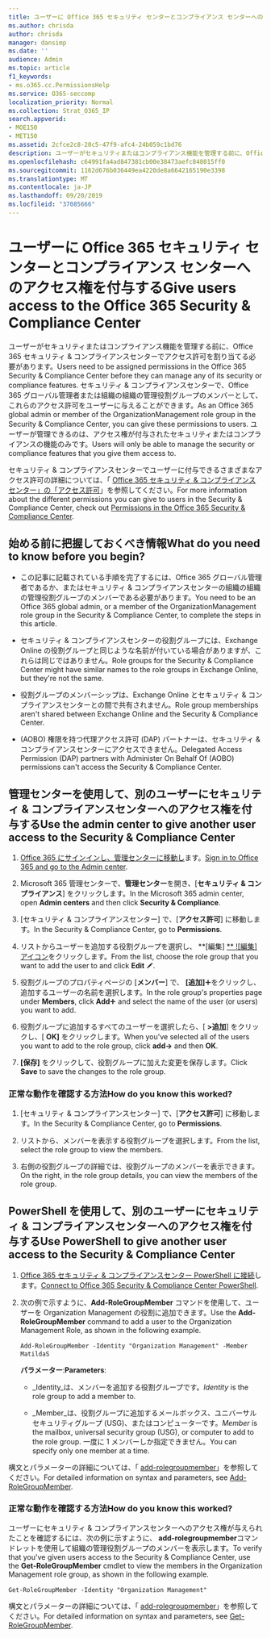 ```yaml
---
title: ユーザーに Office 365 セキュリティ センターとコンプライアンス センターへのアクセス権を付与する
ms.author: chrisda
author: chrisda
manager: dansimp
ms.date: ''
audience: Admin
ms.topic: article
f1_keywords:
- ms.o365.cc.PermissionsHelp
ms.service: O365-seccomp
localization_priority: Normal
ms.collection: Strat_O365_IP
search.appverid:
- MOE150
- MET150
ms.assetid: 2cfce2c8-20c5-47f9-afc4-24b059c1bd76
description: ユーザーがセキュリティまたはコンプライアンス機能を管理する前に、Office 365 セキュリティ & コンプライアンスセンターでアクセス許可を割り当てる必要があります。
ms.openlocfilehash: c64991fa4ad847381cb00e38473aefc848015ff0
ms.sourcegitcommit: 1162d676b036449ea4220de8a6642165190e3398
ms.translationtype: MT
ms.contentlocale: ja-JP
ms.lasthandoff: 09/20/2019
ms.locfileid: "37085666"
---
```

# <a name="give-users-access-to-the-office-365-security--compliance-center"></a><span data-ttu-id="ebadf-103">ユーザーに Office 365 セキュリティ センターとコンプライアンス センターへのアクセス権を付与する</span><span class="sxs-lookup"><span data-stu-id="ebadf-103">Give users access to the Office 365 Security & Compliance Center</span></span>

<span data-ttu-id="ebadf-104">ユーザーがセキュリティまたはコンプライアンス機能を管理する前に、Office 365 セキュリティ & コンプライアンスセンターでアクセス許可を割り当てる必要があります。</span><span class="sxs-lookup"><span data-stu-id="ebadf-104">Users need to be assigned permissions in the Office 365 Security & Compliance Center before they can manage any of its security or compliance features.</span></span> <span data-ttu-id="ebadf-105">セキュリティ & コンプライアンスセンターで、Office 365 グローバル管理者または組織の組織の管理役割グループのメンバーとして、これらのアクセス許可をユーザーに与えることができます。</span><span class="sxs-lookup"><span data-stu-id="ebadf-105">As an Office 365 global admin or member of the OrganizationManagement role group in the Security & Compliance Center, you can give these permissions to users.</span></span> <span data-ttu-id="ebadf-106">ユーザーが管理できるのは、アクセス権が付与されたセキュリティまたはコンプライアンスの機能のみです。</span><span class="sxs-lookup"><span data-stu-id="ebadf-106">Users will only be able to manage the security or compliance features that you give them access to.</span></span> 
  
<span data-ttu-id="ebadf-107">セキュリティ & コンプライアンスセンターでユーザーに付与できるさまざまなアクセス許可の詳細については、「 [Office 365 セキュリティ & コンプライアンスセンター」の「アクセス許可](permissions-in-the-security-and-compliance-center.md)」を参照してください。</span><span class="sxs-lookup"><span data-stu-id="ebadf-107">For more information about the different permissions you can give to users in the Security & Compliance Center, check out [Permissions in the Office 365 Security & Compliance Center](permissions-in-the-security-and-compliance-center.md).</span></span>
  
## <a name="what-do-you-need-to-know-before-you-begin"></a><span data-ttu-id="ebadf-108">始める前に把握しておくべき情報</span><span class="sxs-lookup"><span data-stu-id="ebadf-108">What do you need to know before you begin?</span></span>

- <span data-ttu-id="ebadf-109">この記事に記載されている手順を完了するには、Office 365 グローバル管理者であるか、またはセキュリティ & コンプライアンスセンターの組織の組織の管理役割グループのメンバーである必要があります。</span><span class="sxs-lookup"><span data-stu-id="ebadf-109">You need to be an Office 365 global admin, or a member of the OrganizationManagement role group in the Security & Compliance Center, to complete the steps in this article.</span></span>

- <span data-ttu-id="ebadf-110">セキュリティ & コンプライアンスセンターの役割グループには、Exchange Online の役割グループと同じような名前が付いている場合がありますが、これらは同じではありません。</span><span class="sxs-lookup"><span data-stu-id="ebadf-110">Role groups for the Security & Compliance Center might have similar names to the role groups in Exchange Online, but they're not the same.</span></span>

- <span data-ttu-id="ebadf-111">役割グループのメンバーシップは、Exchange Online とセキュリティ & コンプライアンスセンターとの間で共有されません。</span><span class="sxs-lookup"><span data-stu-id="ebadf-111">Role group memberships aren't shared between Exchange Online and the Security & Compliance Center.</span></span>

- <span data-ttu-id="ebadf-112">(AOBO) 権限を持つ代理アクセス許可 (DAP) パートナーは、セキュリティ & コンプライアンスセンターにアクセスできません。</span><span class="sxs-lookup"><span data-stu-id="ebadf-112">Delegated Access Permission (DAP) partners with Administer On Behalf Of (AOBO) permissions can't access the Security & Compliance Center.</span></span>

## <a name="use-the-admin-center-to-give-another-user-access-to-the-security--compliance-center"></a><span data-ttu-id="ebadf-113">管理センターを使用して、別のユーザーにセキュリティ & コンプライアンスセンターへのアクセス権を付与する</span><span class="sxs-lookup"><span data-stu-id="ebadf-113">Use the admin center to give another user access to the Security & Compliance Center</span></span>

1. <span data-ttu-id="ebadf-114">[Office 365 にサインインし、管理センターに移動し](https://go.microsoft.com/fwlink/p/?LinkId=525275)ます。</span><span class="sxs-lookup"><span data-stu-id="ebadf-114">[Sign in to Office 365 and go to the Admin center](https://go.microsoft.com/fwlink/p/?LinkId=525275).</span></span>

2. <span data-ttu-id="ebadf-115">Microsoft 365 管理センターで、**管理センター**を開き、[**セキュリティ & コンプライアンス**] をクリックします。</span><span class="sxs-lookup"><span data-stu-id="ebadf-115">In the Microsoft 365 admin center, open **Admin centers** and then click **Security & Compliance**.</span></span>

3. <span data-ttu-id="ebadf-116">[セキュリティ & コンプライアンスセンター] で、[**アクセス許可**] に移動します。</span><span class="sxs-lookup"><span data-stu-id="ebadf-116">In the Security & Compliance Center, go to **Permissions**.</span></span>

4. <span data-ttu-id="ebadf-117">リストからユーザーを追加する役割グループを選択し、 \*\*[編集] [\*\* ![編集] アイコン](../media/O365-MDM-CreatePolicy-EditIcon.gif)をクリックします。</span><span class="sxs-lookup"><span data-stu-id="ebadf-117">From the list, choose the role group that you want to add the user to and click **Edit** ![Edit icon](../media/O365-MDM-CreatePolicy-EditIcon.gif).</span></span>

5. <span data-ttu-id="ebadf-118">役割グループのプロパティページの [**メンバー**] で、 **[追加]**![アイコン](../media/ITPro-EAC-AddIcon.gif)をクリックし、追加するユーザーの名前を選択します。</span><span class="sxs-lookup"><span data-stu-id="ebadf-118">In the role group's properties page under **Members**, click **Add**![Add Icon](../media/ITPro-EAC-AddIcon.gif) and select the name of the user (or users) you want to add.</span></span>

6. <span data-ttu-id="ebadf-119">役割グループに追加するすべてのユーザーを選択したら、[ **\>追加**] をクリックし、[ **OK]** をクリックします。</span><span class="sxs-lookup"><span data-stu-id="ebadf-119">When you've selected all of the users you want to add to the role group, click **add-\>** and then **OK**.</span></span>

7. <span data-ttu-id="ebadf-120">**[保存]** をクリックして、役割グループに加えた変更を保存します。</span><span class="sxs-lookup"><span data-stu-id="ebadf-120">Click **Save** to save the changes to the role group.</span></span>

### <a name="how-do-you-know-this-worked"></a><span data-ttu-id="ebadf-121">正常な動作を確認する方法</span><span class="sxs-lookup"><span data-stu-id="ebadf-121">How do you know this worked?</span></span>

1. <span data-ttu-id="ebadf-122">[セキュリティ & コンプライアンスセンター] で、[**アクセス許可**] に移動します。</span><span class="sxs-lookup"><span data-stu-id="ebadf-122">In the Security & Compliance Center, go to **Permissions**.</span></span>

2. <span data-ttu-id="ebadf-123">リストから、メンバーを表示する役割グループを選択します。</span><span class="sxs-lookup"><span data-stu-id="ebadf-123">From the list, select the role group to view the members.</span></span>

3. <span data-ttu-id="ebadf-124">右側の役割グループの詳細では、役割グループのメンバーを表示できます。</span><span class="sxs-lookup"><span data-stu-id="ebadf-124">On the right, in the role group details, you can view the members of the role group.</span></span>

## <a name="use-powershell-to-give-another-user-access-to-the-security--compliance-center"></a><span data-ttu-id="ebadf-125">PowerShell を使用して、別のユーザーにセキュリティ & コンプライアンスセンターへのアクセス権を付与する</span><span class="sxs-lookup"><span data-stu-id="ebadf-125">Use PowerShell to give another user access to the Security & Compliance Center</span></span>

1. <span data-ttu-id="ebadf-126">[Office 365 セキュリティ & コンプライアンスセンター PowerShell に接続](https://docs.microsoft.com/en-us/powershell/exchange/office-365-scc/connect-to-scc-powershell/connect-to-scc-powershell?view=exchange-ps)します。</span><span class="sxs-lookup"><span data-stu-id="ebadf-126">[Connect to Office 365 Security & Compliance Center PowerShell](https://docs.microsoft.com/en-us/powershell/exchange/office-365-scc/connect-to-scc-powershell/connect-to-scc-powershell?view=exchange-ps).</span></span>

2. <span data-ttu-id="ebadf-127">次の例で示すように、**Add-RoleGroupMember** コマンドを使用して、ユーザーを Organization Management の役割に追加できます。</span><span class="sxs-lookup"><span data-stu-id="ebadf-127">Use the **Add-RoleGroupMember** command to add a user to the Organization Management Role, as shown in the following example.</span></span>

   ```
   Add-RoleGroupMember -Identity "Organization Management" -Member MatildaS
   ```

   <span data-ttu-id="ebadf-128">**パラメーター**:</span><span class="sxs-lookup"><span data-stu-id="ebadf-128">**Parameters**:</span></span>
  
   - <span data-ttu-id="ebadf-129">_Identity_は、メンバーを追加する役割グループです。</span><span class="sxs-lookup"><span data-stu-id="ebadf-129">_Identity_ is the role group to add a member to.</span></span>

   - <span data-ttu-id="ebadf-130">_Member_は、役割グループに追加するメールボックス、ユニバーサルセキュリティグループ (USG)、またはコンピューターです。</span><span class="sxs-lookup"><span data-stu-id="ebadf-130">_Member_ is the mailbox, universal security group (USG), or computer to add to the role group.</span></span> <span data-ttu-id="ebadf-131">一度に 1 メンバーしか指定できません。</span><span class="sxs-lookup"><span data-stu-id="ebadf-131">You can specify only one member at a time.</span></span>

<span data-ttu-id="ebadf-132">構文とパラメーターの詳細については、「 [add-rolegroupmember](https://go.microsoft.com/fwlink/p/?LinkId=510859)」を参照してください。</span><span class="sxs-lookup"><span data-stu-id="ebadf-132">For detailed information on syntax and parameters, see [Add-RoleGroupMember](https://go.microsoft.com/fwlink/p/?LinkId=510859).</span></span>
  
### <a name="how-do-you-know-this-worked"></a><span data-ttu-id="ebadf-133">正常な動作を確認する方法</span><span class="sxs-lookup"><span data-stu-id="ebadf-133">How do you know this worked?</span></span>

<span data-ttu-id="ebadf-134">ユーザーにセキュリティ & コンプライアンスセンターへのアクセス権が与えられたことを確認するには、次の例に示すように、 **add-rolegroupmember**コマンドレットを使用して組織の管理役割グループのメンバーを表示します。</span><span class="sxs-lookup"><span data-stu-id="ebadf-134">To verify that you've given users access to the Security & Compliance Center, use the **Get-RoleGroupMember** cmdlet to view the members in the Organization Management role group, as shown in the following example.</span></span>
  
```
Get-RoleGroupMember -Identity "Organization Management"
```

<span data-ttu-id="ebadf-135">構文とパラメーターの詳細については、「 [add-rolegroupmember](https://go.microsoft.com/fwlink/p/?LinkId=510860)」を参照してください。</span><span class="sxs-lookup"><span data-stu-id="ebadf-135">For detailed information on syntax and parameters, see [Get-RoleGroupMember](https://go.microsoft.com/fwlink/p/?LinkId=510860).</span></span>
